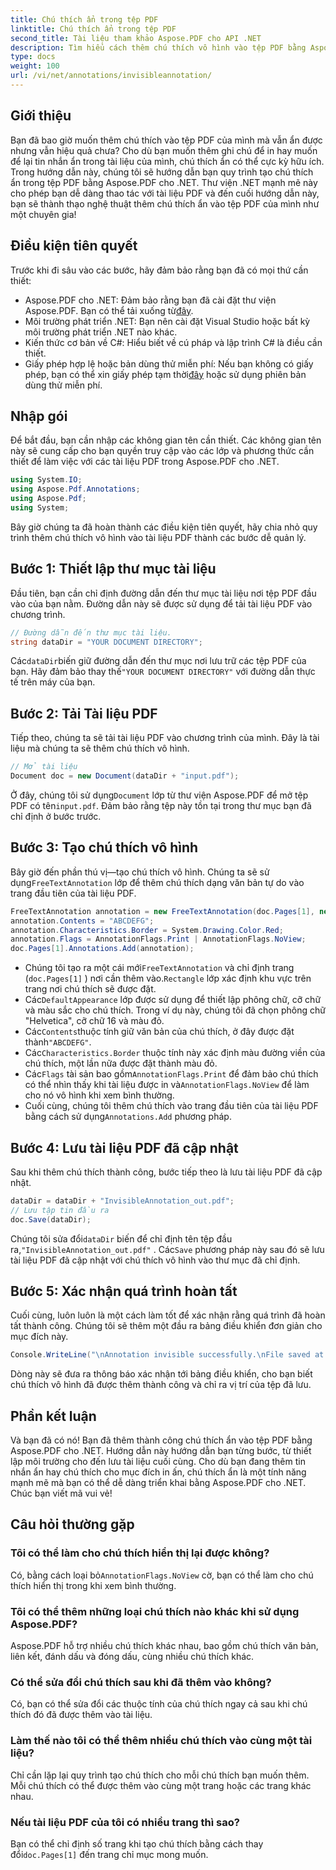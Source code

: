 ```yaml
---
title: Chú thích ẩn trong tệp PDF
linktitle: Chú thích ẩn trong tệp PDF
second_title: Tài liệu tham khảo Aspose.PDF cho API .NET
description: Tìm hiểu cách thêm chú thích vô hình vào tệp PDF bằng Aspose.PDF cho .NET. Làm theo hướng dẫn từng bước của chúng tôi để thành thạo tính năng mạnh mẽ này.
type: docs
weight: 100
url: /vi/net/annotations/invisibleannotation/
---
```

## Giới thiệu

Bạn đã bao giờ muốn thêm chú thích vào tệp PDF của mình mà vẫn ẩn được nhưng vẫn hiệu quả chưa? Cho dù bạn muốn thêm ghi chú để in hay muốn để lại tin nhắn ẩn trong tài liệu của mình, chú thích ẩn có thể cực kỳ hữu ích. Trong hướng dẫn này, chúng tôi sẽ hướng dẫn bạn quy trình tạo chú thích ẩn trong tệp PDF bằng Aspose.PDF cho .NET. Thư viện .NET mạnh mẽ này cho phép bạn dễ dàng thao tác với tài liệu PDF và đến cuối hướng dẫn này, bạn sẽ thành thạo nghệ thuật thêm chú thích ẩn vào tệp PDF của mình như một chuyên gia!

## Điều kiện tiên quyết

Trước khi đi sâu vào các bước, hãy đảm bảo rằng bạn đã có mọi thứ cần thiết:

- Aspose.PDF cho .NET: Đảm bảo rằng bạn đã cài đặt thư viện Aspose.PDF. Bạn có thể tải xuống từ[đây](https://releases.aspose.com/pdf/net/).
- Môi trường phát triển .NET: Bạn nên cài đặt Visual Studio hoặc bất kỳ môi trường phát triển .NET nào khác.
- Kiến thức cơ bản về C#: Hiểu biết về cú pháp và lập trình C# là điều cần thiết.
-  Giấy phép hợp lệ hoặc bản dùng thử miễn phí: Nếu bạn không có giấy phép, bạn có thể xin giấy phép tạm thời[đây](https://purchase.aspose.com/temporary-license/) hoặc sử dụng phiên bản dùng thử miễn phí.

## Nhập gói

Để bắt đầu, bạn cần nhập các không gian tên cần thiết. Các không gian tên này sẽ cung cấp cho bạn quyền truy cập vào các lớp và phương thức cần thiết để làm việc với các tài liệu PDF trong Aspose.PDF cho .NET.

```csharp
using System.IO;
using Aspose.Pdf.Annotations;
using Aspose.Pdf;
using System;
```

Bây giờ chúng ta đã hoàn thành các điều kiện tiên quyết, hãy chia nhỏ quy trình thêm chú thích vô hình vào tài liệu PDF thành các bước dễ quản lý.

## Bước 1: Thiết lập thư mục tài liệu

Đầu tiên, bạn cần chỉ định đường dẫn đến thư mục tài liệu nơi tệp PDF đầu vào của bạn nằm. Đường dẫn này sẽ được sử dụng để tải tài liệu PDF vào chương trình.

```csharp
// Đường dẫn đến thư mục tài liệu.
string dataDir = "YOUR DOCUMENT DIRECTORY";
```
 
 Các`dataDir`biến giữ đường dẫn đến thư mục nơi lưu trữ các tệp PDF của bạn. Hãy đảm bảo thay thế`"YOUR DOCUMENT DIRECTORY"` với đường dẫn thực tế trên máy của bạn.

## Bước 2: Tải Tài liệu PDF

Tiếp theo, chúng ta sẽ tải tài liệu PDF vào chương trình của mình. Đây là tài liệu mà chúng ta sẽ thêm chú thích vô hình.

```csharp
// Mở tài liệu
Document doc = new Document(dataDir + "input.pdf");
```
 
 Ở đây, chúng tôi sử dụng`Document` lớp từ thư viện Aspose.PDF để mở tệp PDF có tên`input.pdf`. Đảm bảo rằng tệp này tồn tại trong thư mục bạn đã chỉ định ở bước trước.

## Bước 3: Tạo chú thích vô hình

 Bây giờ đến phần thú vị—tạo chú thích vô hình. Chúng ta sẽ sử dụng`FreeTextAnnotation` lớp để thêm chú thích dạng văn bản tự do vào trang đầu tiên của tài liệu PDF.

```csharp
FreeTextAnnotation annotation = new FreeTextAnnotation(doc.Pages[1], new Aspose.Pdf.Rectangle(50, 600, 250, 650), new DefaultAppearance("Helvetica", 16, System.Drawing.Color.Red));
annotation.Contents = "ABCDEFG";
annotation.Characteristics.Border = System.Drawing.Color.Red;
annotation.Flags = AnnotationFlags.Print | AnnotationFlags.NoView;
doc.Pages[1].Annotations.Add(annotation);
```

-  Chúng tôi tạo ra một cái mới`FreeTextAnnotation` và chỉ định trang (`doc.Pages[1]` ) nơi cần thêm vào.`Rectangle` lớp xác định khu vực trên trang nơi chú thích sẽ được đặt.
-  Các`DefaultAppearance` lớp được sử dụng để thiết lập phông chữ, cỡ chữ và màu sắc cho chú thích. Trong ví dụ này, chúng tôi đã chọn phông chữ "Helvetica", cỡ chữ 16 và màu đỏ.
-  Các`Contents`thuộc tính giữ văn bản của chú thích, ở đây được đặt thành`"ABCDEFG"`.
-  Các`Characteristics.Border` thuộc tính này xác định màu đường viền của chú thích, một lần nữa được đặt thành màu đỏ.
-  Các`Flags` tài sản bao gồm`AnnotationFlags.Print` để đảm bảo chú thích có thể nhìn thấy khi tài liệu được in và`AnnotationFlags.NoView` để làm cho nó vô hình khi xem bình thường.
-  Cuối cùng, chúng tôi thêm chú thích vào trang đầu tiên của tài liệu PDF bằng cách sử dụng`Annotations.Add` phương pháp.

## Bước 4: Lưu tài liệu PDF đã cập nhật

Sau khi thêm chú thích thành công, bước tiếp theo là lưu tài liệu PDF đã cập nhật.

```csharp
dataDir = dataDir + "InvisibleAnnotation_out.pdf";
// Lưu tập tin đầu ra
doc.Save(dataDir);
```

 Chúng tôi sửa đổi`dataDir` biến để chỉ định tên tệp đầu ra,`"InvisibleAnnotation_out.pdf"` . Các`Save` phương pháp này sau đó sẽ lưu tài liệu PDF đã cập nhật với chú thích vô hình vào thư mục đã chỉ định.

## Bước 5: Xác nhận quá trình hoàn tất

Cuối cùng, luôn luôn là một cách làm tốt để xác nhận rằng quá trình đã hoàn tất thành công. Chúng tôi sẽ thêm một đầu ra bảng điều khiển đơn giản cho mục đích này.

```csharp
Console.WriteLine("\nAnnotation invisible successfully.\nFile saved at " + dataDir);
```

Dòng này sẽ đưa ra thông báo xác nhận tới bảng điều khiển, cho bạn biết chú thích vô hình đã được thêm thành công và chỉ ra vị trí của tệp đã lưu.

## Phần kết luận

Và bạn đã có nó! Bạn đã thêm thành công chú thích ẩn vào tệp PDF bằng Aspose.PDF cho .NET. Hướng dẫn này hướng dẫn bạn từng bước, từ thiết lập môi trường cho đến lưu tài liệu cuối cùng. Cho dù bạn đang thêm tin nhắn ẩn hay chú thích cho mục đích in ấn, chú thích ẩn là một tính năng mạnh mẽ mà bạn có thể dễ dàng triển khai bằng Aspose.PDF cho .NET. Chúc bạn viết mã vui vẻ!

## Câu hỏi thường gặp

### Tôi có thể làm cho chú thích hiển thị lại được không?  
 Có, bằng cách loại bỏ`AnnotationFlags.NoView` cờ, bạn có thể làm cho chú thích hiển thị trong khi xem bình thường.

### Tôi có thể thêm những loại chú thích nào khác khi sử dụng Aspose.PDF?  
Aspose.PDF hỗ trợ nhiều chú thích khác nhau, bao gồm chú thích văn bản, liên kết, đánh dấu và đóng dấu, cùng nhiều chú thích khác.

### Có thể sửa đổi chú thích sau khi đã thêm vào không?  
Có, bạn có thể sửa đổi các thuộc tính của chú thích ngay cả sau khi chú thích đó đã được thêm vào tài liệu.

### Làm thế nào tôi có thể thêm nhiều chú thích vào cùng một tài liệu?  
Chỉ cần lặp lại quy trình tạo chú thích cho mỗi chú thích bạn muốn thêm. Mỗi chú thích có thể được thêm vào cùng một trang hoặc các trang khác nhau.

### Nếu tài liệu PDF của tôi có nhiều trang thì sao?  
 Bạn có thể chỉ định số trang khi tạo chú thích bằng cách thay đổi`doc.Pages[1]` đến trang chỉ mục mong muốn.